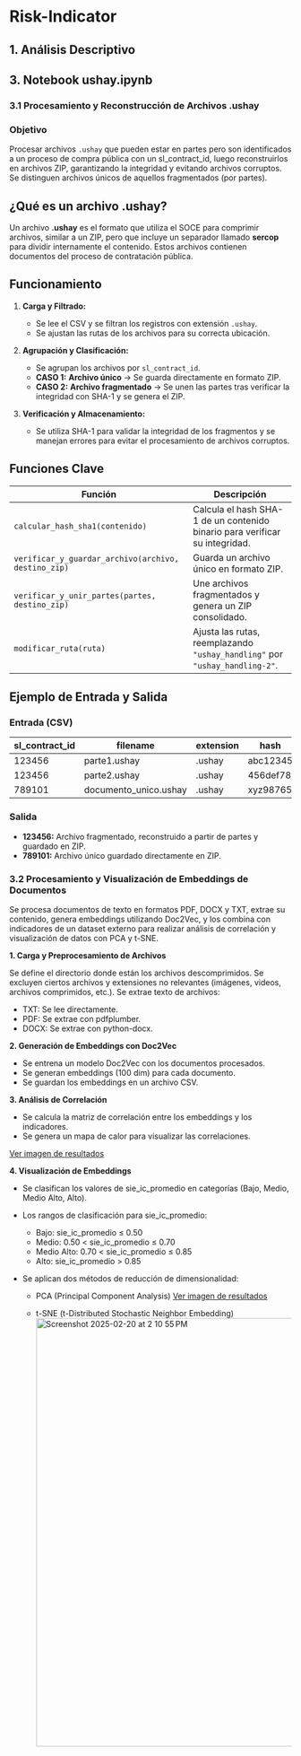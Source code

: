 # Risk-Indicator
## 1. Análisis Descriptivo
## 3. Notebook ushay.ipynb
### 3.1 Procesamiento y Reconstrucción de Archivos .ushay
### Objetivo
Procesar archivos `.ushay` que pueden estar en partes pero son identificados a un proceso de compra pública con un sl_contract_id, luego reconstruirlos en archivos ZIP, garantizando la integridad y evitando archivos corruptos. Se distinguen archivos únicos de aquellos fragmentados (por partes).

## ¿Qué es un archivo .ushay?
Un archivo **.ushay** es el formato que utiliza el SOCE para comprimir archivos, similar a un ZIP, pero que incluye un separador llamado **sercop** para dividir internamente el contenido. Estos archivos contienen documentos del proceso de contratación pública.

## Funcionamiento
1. **Carga y Filtrado:**  
   - Se lee el CSV y se filtran los registros con extensión `.ushay`.  
   - Se ajustan las rutas de los archivos para su correcta ubicación.

2. **Agrupación y Clasificación:**  
   - Se agrupan los archivos por `sl_contract_id`.  
   - **CASO 1:** **Archivo único** -> Se guarda directamente en formato ZIP.  
   - **CASO 2:** **Archivo fragmentado** -> Se unen las partes tras verificar la integridad con SHA-1 y se genera el ZIP.

3. **Verificación y Almacenamiento:**  
   - Se utiliza SHA-1 para validar la integridad de los fragmentos y se manejan errores para evitar el procesamiento de archivos corruptos.

## Funciones Clave

| Función                                           | Descripción                                                                 |
|---------------------------------------------------|-----------------------------------------------------------------------------|
| `calcular_hash_sha1(contenido)`                   | Calcula el hash SHA-1 de un contenido binario para verificar su integridad. |
| `verificar_y_guardar_archivo(archivo, destino_zip)` | Guarda un archivo único en formato ZIP.                                    |
| `verificar_y_unir_partes(partes, destino_zip)`    | Une archivos fragmentados y genera un ZIP consolidado.                     |
| `modificar_ruta(ruta)`                            | Ajusta las rutas, reemplazando `"ushay_handling"` por `"ushay_handling-2"`.   |

## Ejemplo de Entrada y Salida

### Entrada (CSV)
| sl_contract_id | filename              | extension | hash     | file_path           |
|----------------|-----------------------|-----------|----------|---------------------|
| 123456         | parte1.ushay        | .ushay   | abc12345 | /ruta/parte1.ushay  |
| 123456         | parte2.ushay        | .ushay   | 456def78 | /ruta/parte2.ushay  |
| 789101         | documento_unico.ushay | .ushay   | xyz98765 | /ruta/unico.ushay   |

### Salida
- **123456:** Archivo fragmentado, reconstruido a partir de partes y guardado en ZIP.  
- **789101:** Archivo único guardado directamente en ZIP.
### 3.2 Procesamiento y Visualización de Embeddings de Documentos

Se procesa documentos de texto en formatos PDF, DOCX y TXT, extrae su contenido, genera embeddings utilizando Doc2Vec, y los combina con indicadores de un dataset externo para realizar análisis de correlación y visualización de datos con PCA y t-SNE.

**1. Carga y Preprocesamiento de Archivos**

Se define el directorio donde están los archivos descomprimidos.
Se excluyen ciertos archivos y extensiones no relevantes (imágenes, videos, archivos comprimidos, etc.).
Se extrae texto de archivos:

- TXT: Se lee directamente.
- PDF: Se extrae con pdfplumber.
- DOCX: Se extrae con python-docx.

**2. Generación de Embeddings con Doc2Vec**

- Se entrena un modelo Doc2Vec con los documentos procesados.
- Se generan embeddings (100 dim) para cada documento.
- Se guardan los embeddings en un archivo CSV.

**3. Análisis de Correlación**

- Se calcula la matriz de correlación entre los embeddings y los indicadores.
- Se genera un mapa de calor para visualizar las correlaciones.
  
[Ver imagen de resultados](https://github.com/user-attachments/assets/f9f5bd5c-3162-4b8d-9bce-2902d20ab4ab)

**4. Visualización de Embeddings**

- Se clasifican los valores de sie_ic_promedio en categorías (Bajo, Medio, Medio Alto, Alto).
- Los rangos de clasificación para sie_ic_promedio:
     -  Bajo: sie_ic_promedio ≤ 0.50
     -  Medio: 0.50 < sie_ic_promedio ≤ 0.70
     -  Medio Alto: 0.70 < sie_ic_promedio ≤ 0.85
     -  Alto: sie_ic_promedio > 0.85
- Se aplican dos métodos de reducción de dimensionalidad:

   - PCA (Principal Component Analysis)
     [Ver imagen de resultados](https://github.com/user-attachments/assets/c38829f3-19f7-45fb-b66e-97600bbd59e8)

   - t-SNE (t-Distributed Stochastic Neighbor Embedding)
     <img width="764" alt="Screenshot 2025-02-20 at 2 10 55 PM" src="https://github.com/user-attachments/assets/26009f65-0da4-4327-b244-39f6328c1112" />


